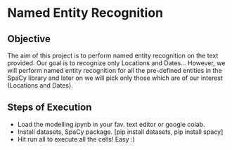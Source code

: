# Named Entity Recognition

## Objective
The aim of this project is to perform named entity recognition on the text provided. Our goal is to recognize only Locations and Dates... 
However, we will perform named entity recognition for all the pre-defined entities in the SpaCy library and later on we will pick only those which are of our interest (Locations and Dates).

## Steps of Execution
- Load the modelling.ipynb in your fav. text editor or google colab.
- Install datasets, SpaCy package. [pip install datasets, pip install spacy]
- Hit run all to execute all the cells! Easy :)